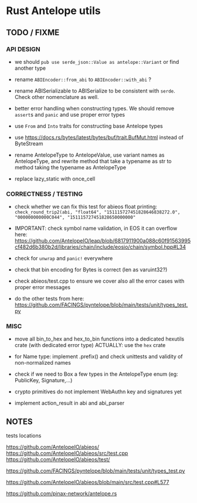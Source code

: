 # Rust Antelope utils


## TODO / FIXME

### API DESIGN

- we should `pub use serde_json::Value as antelope::Variant` or find another type

- rename `ABIEncoder::from_abi` to `ABIEncoder::with_abi` ?

- rename ABISerializable to ABISerialize to be consistent with `serde`. Check other nomenclature as well.

- better error handling when constructing types. We should remove `assert`s and `panic` and use proper error types

- use `From` and `Into` traits for constructing base Antelope types

- use https://docs.rs/bytes/latest/bytes/buf/trait.BufMut.html instead of ByteStream

- rename AntelopeType to AntelopeValue, use variant names as AntelopeType, and rewrite method that take a typename as str to method taking the typename as AntelopeType

- replace lazy_static with once_cell


### CORRECTNESS / TESTING

- check whether we can fix this test for abieos float printing:
  `check_round_trip2(abi, "float64", "151115727451828646838272.0", "000000000000C044", "151115727451828650000000"`

- IMPORTANT: check symbol name validation, in EOS it can overflow here:
  https://github.com/AntelopeIO/leap/blob/6817911900a088c60f91563995cf482d6b380b2d/libraries/chain/include/eosio/chain/symbol.hpp#L34

- check for `unwrap` and `panic!` everywhere

- check that bin encoding for Bytes is correct (len as varuint32?)

- check abieos/test.cpp to ensure we cover also all the error cases with proper error messages

- do the other tests from here: https://github.com/FACINGS/pyntelope/blob/main/tests/unit/types_test.py


### MISC

- move all bin_to_hex and hex_to_bin functions into a dedicated hexutils crate (with dedicated error type)
  ACTUALLY: use the `hex` crate

- for Name type: implement .prefix() and check unittests and validity of non-normalized names

- check if we need to Box a few types in the AntelopeType enum (eg: PublicKey, Signature,...)

- crypto primitives do not implement WebAuthn key and signatures yet

- implement action_result in abi and abi_parser


## NOTES

tests locations

https://github.com/AntelopeIO/abieos/
https://github.com/AntelopeIO/abieos/src/test.cpp
https://github.com/AntelopeIO/abieos/test/

https://github.com/FACINGS/pyntelope/blob/main/tests/unit/types_test.py

https://github.com/AntelopeIO/abieos/blob/main/src/test.cpp#L577

https://github.com/pinax-network/antelope.rs
